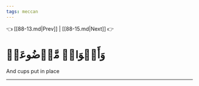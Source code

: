 ```yaml
---
tags: meccan
---
```


👈 [[88-13.md|Prev]] | [[88-15.md|Next]] 👉

# وَأَكۡوَابٞ مَّوۡضُوعَةٞ

And cups put in place

---

